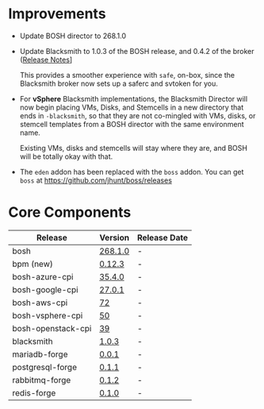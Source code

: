 # Improvements

- Update BOSH director to 268.1.0

- Update Blacksmith to 1.0.3 of the BOSH release, and 0.4.2 of the
  broker ([Release Notes](https://github.com/blacksmith-community/blacksmith/releases/tag/v0.4.2)]

  This provides a smoother experience with `safe`, on-box, since
  the Blacksmith broker now sets up a saferc and svtoken for you.

- For **vSphere** Blacksmith implementations, the Blacksmith
  Director will now begin placing VMs, Disks, and Stemcells in a
  new directory that ends in `-blacksmith`, so that they are not
  co-mingled with VMs, disks, or stemcell templates from a BOSH
  director with the same environment name.

  Existing VMs, disks and stemcells will stay where they are, and
  BOSH will be totally okay with that.

- The `eden` addon has been replaced with the `boss` addon.
  You can get `boss` at https://github.com/jhunt/boss/releases

# Core Components

| Release | Version | Release Date |
| ------- | ------- | ------------ |
| bosh | [268.1.0](https://github.com/cloudfoundry/bosh/releases/tag/v268.1.0) | - |
| bpm (new) | [0.12.3](https://github.com/cloudfoundry-incubator/bpm-release/releases/tag/v0.12.3) | - |
| bosh-azure-cpi | [35.4.0](https://github.com/cloudfoundry/bosh-azure-cpi-release/releases/tag/v35.4.0) | - |
| bosh-google-cpi | [27.0.1](https://github.com/cloudfoundry/bosh-google-cpi-release/releases/tag/v27.0.1) | - |
| bosh-aws-cpi | [72](https://github.com/cloudfoundry/bosh-aws-cpi-release/releases/tag/v72) | - |
| bosh-vsphere-cpi | [50](https://github.com/cloudfoundry/bosh-vsphere-cpi-release/releases/tag/v50) | - |
| bosh-openstack-cpi | [39](https://github.com/cloudfoundry/bosh-openstack-cpi-release/releases/tag/v39) | - |
| blacksmith | [1.0.3](https://github.com/blacksmith-community/blacksmith-boshrelease/releases/tag/v1.0.3) | - |
| mariadb-forge | [0.0.1](https://github.com/blacksmith-community/mariadb-forge-boshrelease/releases/tag/v0.0.1) | - |
| postgresql-forge | [0.1.1](https://github.com/blacksmith-community/postgresql-forge-boshrelease/releases/tag/v0.1.1) | - |
| rabbitmq-forge | [0.1.2](https://github.com/blacksmith-community/rabbitmq-forge-boshrelease/releases/tag/v0.1.2) | - |
| redis-forge | [0.1.0](https://github.com/blacksmith-community/redis-forge-boshrelease/releases/tag/v0.1.0) | - |
